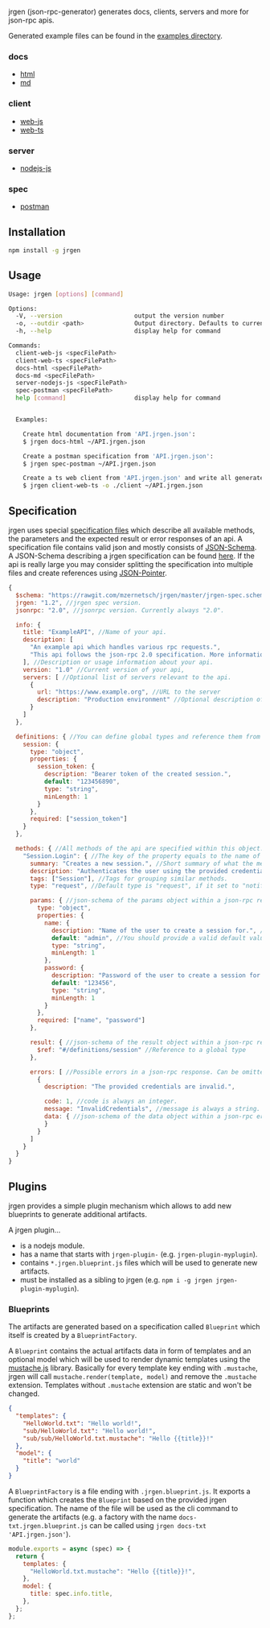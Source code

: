 jrgen (json-rpc-generator) generates docs, clients, servers and more for json-rpc apis.

Generated example files can be found in the [examples directory](https://github.com/mzernetsch/jrgen/tree/master/examples).

### docs

- [html](https://rawgit.com/mzernetsch/jrgen/master/examples/docs/html/example-api-reference.html)
- [md](https://rawgit.com/mzernetsch/jrgen/master/examples/docs/md/example-api-reference.md)

### client

- [web-js](https://github.com/mzernetsch/jrgen/blob/master/examples/client/web/js/example-api-client.js)
- [web-ts](https://github.com/mzernetsch/jrgen/blob/master/examples/client/web/ts/example-api-client.ts)

### server

- [nodejs-js](https://github.com/mzernetsch/jrgen/blob/master/examples/server/nodejs/js/example-api-server.js)

### spec

- [postman](https://github.com/mzernetsch/jrgen/tree/master/examples/spec/postman/example-api.postman_collection.json)

## Installation

```bash
npm install -g jrgen
```

## Usage

```bash
Usage: jrgen [options] [command]

Options:
  -V, --version                    output the version number
  -o, --outdir <path>              Output directory. Defaults to current working directory.
  -h, --help                       display help for command

Commands:
  client-web-js <specFilePath>
  client-web-ts <specFilePath>
  docs-html <specFilePath>
  docs-md <specFilePath>
  server-nodejs-js <specFilePath>
  spec-postman <specFilePath>
  help [command]                   display help for command


  Examples:

    Create html documentation from 'API.jrgen.json':
    $ jrgen docs-html ~/API.jrgen.json

    Create a postman specification from 'API.jrgen.json':
    $ jrgen spec-postman ~/API.jrgen.json

    Create a ts web client from 'API.jrgen.json' and write all generated files into the ./client subdirectory:
    $ jrgen client-web-ts -o ./client ~/API.jrgen.json
```

## Specification

jrgen uses special [specification files](https://github.com/mzernetsch/jrgen/blob/master/examples/ExampleAPI.jrgen.json) which describe all available methods, the parameters and the expected result or error responses of an api. A specification file contains valid json and mostly consists of [JSON-Schema](https://spacetelescope.github.io/understanding-json-schema/). A JSON-Schema describing a jrgen specification can be found [here](https://github.com/mzernetsch/jrgen/blob/master/jrgen-spec.schema.json).
If the api is really large you may consider splitting the specification into multiple files and create references using [JSON-Pointer](https://spacetelescope.github.io/understanding-json-schema/structuring.html#reuse).

```js
{
  $schema: "https://rawgit.com/mzernetsch/jrgen/master/jrgen-spec.schema.json", //Link to the schema. Used for validation and autocompletion in certain editors.
  jrgen: "1.2", //jrgen spec version.
  jsonrpc: "2.0", //jsonrpc version. Currently always "2.0".

  info: {
    title: "ExampleAPI", //Name of your api.
    description: [
      "An example api which handles various rpc requests.",
      "This api follows the json-rpc 2.0 specification. More information available at http://www.jsonrpc.org/specification."
    ], //Description or usage information about your api.
    version: "1.0" //Current version of your api,
    servers: [ //Optional list of servers relevant to the api.
      {
        url: "https://www.example.org", //URL to the server
        description: "Production environment" //Optional description of the server
      }
    ]
  },

  definitions: { //You can define global types and reference them from anywhere using a "$ref" property
    session: {
      type: "object",
      properties: {
        session_token: {
          description: "Bearer token of the created session.",
          default: "123456890",
          type: "string",
          minLength: 1
        }
      },
      required: ["session_token"]
    }
  },

  methods: { //All methods of the api are specified within this object.
    "Session.Login": { //The key of the property equals to the name of the method.
      summary: "Creates a new session.", //Short summary of what the method does.
      description: "Authenticates the user using the provided credentials and creates a new session.", //Longer description of what the method does.
      tags: ["Session"], //Tags for grouping similar methods.
      type: "request", //Default type is "request", if it set to "notify", the generated example will not contain the request id and the entire response body.

      params: { //json-schema of the params object within a json-rpc request. Can be omitted if not used.
        type: "object",
        properties: {
          name: {
            description: "Name of the user to create a session for.", //You can provide a description for every property.
            default: "admin", //You should provide a valid default value for each non-object and non-array property. These provided default values will be used to generate example requests and responses.
            type: "string",
            minLength: 1
          },
          password: {
            description: "Password of the user to create a session for.",
            default: "123456",
            type: "string",
            minLength: 1
          }
        },
        required: ["name", "password"]
      },

      result: { //json-schema of the result object within a json-rpc response. Can be omitted if not used.
        $ref: "#/definitions/session" //Reference to a global type
      },

      errors: [ //Possible errors in a json-rpc response. Can be omitted if not used.
        {
          description: "The provided credentials are invalid.",

          code: 1, //code is always an integer.
          message: "InvalidCredentials", //message is always a string.
          data: { //json-schema of the data object within a json-rpc error. Can be omitted if not used.
          }
        }
      ]
    }
  }
}
```

## Plugins

jrgen provides a simple plugin mechanism which allows to add new blueprints to generate additional artifacts.

A jrgen plugin...

- is a nodejs module.
- has a name that starts with `jrgen-plugin-` (e.g. `jrgen-plugin-myplugin`).
- contains `*.jrgen.blueprint.js` files which will be used to generate new artifacts.
- must be installed as a sibling to jrgen (e.g. `npm i -g jrgen jrgen-plugin-myplugin`).

### Blueprints

The artifacts are generated based on a specification called `Blueprint` which itself is created by a `BlueprintFactory`.

A `Blueprint` contains the actual artifacts data in form of templates and an optional model which will be used to render dynamic templates using the [mustache.js](https://github.com/janl/mustache.js) library. Basically for every template key ending with `.mustache`, jrgen will call `mustache.render(template, model)` and remove the `.mustache` extension. Templates without `.mustache` extension are static and won't be changed.

```json
{
  "templates": {
    "HelloWorld.txt": "Hello world!",
    "sub/HelloWorld.txt": "Hello world!",
    "sub/sub/HelloWorld.txt.mustache": "Hello {{title}}!"
  },
  "model": {
    "title": "world"
  }
}
```

A `BlueprintFactory` is a file ending with `.jrgen.blueprint.js`. It exports a function which creates the `Blueprint` based on the provided jrgen specification. The name of the file will be used as the cli command to generate the artifacts (e.g. a factory with the name `docs-txt.jrgen.blueprint.js` can be called using `jrgen docs-txt 'API.jrgen.json'`).

```js
module.exports = async (spec) => {
  return {
    templates: {
      "HelloWorld.txt.mustache": "Hello {{title}}!",
    },
    model: {
      title: spec.info.title,
    },
  };
};
```
